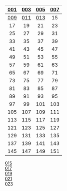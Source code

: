 | [001](https://github.com/moodHappy/HelloWorld/blob/master/NCE%20notes%20md%2FNCE%20Note1%2F001.md) | [003](https://github.com/moodHappy/HelloWorld/blob/master/NCE%20notes%20md%2FNCE%20Note1%2F003.md) | [005](https://github.com/moodHappy/HelloWorld/blob/master/NCE%20notes%20md%2FNCE%20Note1%2F005.md) | [007](https://github.com/moodHappy/HelloWorld/blob/master/NCE%20notes%20md%2FNCE%20Note1%2F007.md) |
|:-:|:-:|:-:|:-:|
| [009](https://github.com/moodHappy/HelloWorld/blob/master/NCE%20notes%20md%2FNCE%20Note1%2F009.md) | [011](https://github.com/moodHappy/HelloWorld/blob/master/NCE%20notes%20md%2FNCE%20Note1%2F011.md)   | [013](https://github.com/moodHappy/HelloWorld/blob/master/NCE%20notes%20md%2FNCE%20Note1%2F013.md) | 15 |
| 17 | 19 | 21 | 23 |
| 25 | 27 | 29 | 31 |
| 33 | 35 | 37 | 39 |
| 41 | 43 | 45 | 47 |
| 49 | 51 | 53 | 55 |
| 57 | 59 | 61 | 63 |
| 65 | 67 | 69 | 71 |
| 73 | 75 | 77 | 79 |
| 81 | 83 | 85 | 87 |
| 89 | 91 | 93 | 95 |
| 97 | 99 | 101 | 103 |
| 105 | 107 | 109 | 111 |
| 113 | 115 | 117 | 119 |
| 121 | 123 | 125 | 127 |
| 129 | 131 | 133 | 135 |
| 137 | 139 | 141 | 143 |
| 145 | 147 | 149 | 151 |

  






[015](https://github.com/moodHappy/HelloWorld/blob/master/NCE%20notes%20md%2FNCE%20Note1%2F015.md)  
[017](https://github.com/moodHappy/HelloWorld/blob/master/NCE%20notes%20md%2FNCE%20Note1%2F017.md)  
[019](https://github.com/moodHappy/HelloWorld/blob/master/NCE%20notes%20md%2FNCE%20Note1%2F019.md)  
[021](https://github.com/moodHappy/HelloWorld/blob/master/NCE%20notes%20md%2FNCE%20Note1%2F021.md)  
[023](https://github.com/moodHappy/HelloWorld/blob/master/NCE%20notes%20md%2FNCE%20Note1%2F023.md)